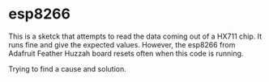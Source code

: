 # esp8266

This is a sketck that attempts to read the data coming out of a HX711 chip. It runs fine and give the expected values. However,
the esp8266 from Adafruit Feather Huzzah board resets often when this code is running.

Trying to find a cause and solution.
